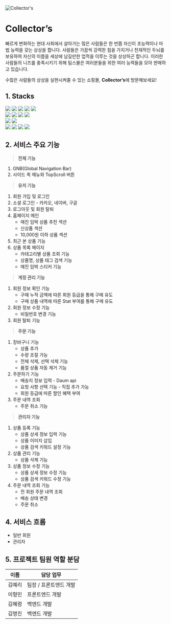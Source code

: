 
<img src="https://team20.s3.ap-northeast-2.amazonaws.com/image/2e32c500e182-11ec-83b6-a91808427d79.png" alt="Collector's" style="backgroundColor:black;" />


# Collector’s

빠르게 변화하는 현대 사회에서 살아가는 많은 사람들은 한 번쯤 자신이 초능력이나 마법 능력을 갖는 상상을 합니다. 사람들은 가끔씩 강력한 힘을 가지거나 천재적인 두뇌를 보유하여 자신의 이름을 세상에 남길만한 업적을 이루는 것을 상상하곤 합니다. 이러한 사람들의 니즈를 충족시키기 위해 팀스물은 여러분들을 위한 여러 능력들을 모아 판매하고 있습니다.

수많은 사람들의 상상을 실현시켜줄 수 있는 쇼핑몰, **Collector’s**에 방문해보세요!


## 1. Stacks
<img src="https://img.shields.io/badge/HTML5-E34F26?style=flat&logo=HTML5&logoColor=white" />
<img src="https://img.shields.io/badge/CSS3-1572B6?style=flat&logo=CSS3&logoColor=white" />
<img src="https://img.shields.io/badge/JavaScript-F7DF1E?style=flat&logo=JavaScript&logoColor=white" />
<img src="https://img.shields.io/badge/Swiper-6332F6?style=flat&logo=Swiper&logoColor=white" />
<img src="https://img.shields.io/badge/Font Awesome-528DD7?style=flat&logo=FontAwesome&logoColor=white" />
<br />
<img src="https://img.shields.io/badge/Node.js-339933?style=flat&logo=Node.js&logoColor=white" />
<img src="https://img.shields.io/badge/Express-000000?style=flat&logo=Express&logoColor=white" />
<img src="https://img.shields.io/badge/MongoDB-47A248?style=flat&logo=MongoDB&logoColor=white" />
<img src="https://img.shields.io/badge/AmazonS3-569A31?style=flat&logo=AmazonS3&logoColor=white" />
<br />
<img src="https://img.shields.io/badge/Git-F05032?style=flat&logo=Git&logoColor=white" />
<img src="https://img.shields.io/badge/GitLab-FC6D26?style=flat&logo=GitLab&logoColor=white" />
<br />
<img src="https://img.shields.io/badge/Prettier-F7B93E?style=flat&logo=Prettier&logoColor=white" />
<img src="https://img.shields.io/badge/Notion-000000?style=flat&logo=Notion&logoColor=white" />
<img src="https://img.shields.io/badge/Figma-F24E1E?style=flat&logo=Figma&logoColor=white" />
<img src="https://img.shields.io/badge/VS Code-007ACC?&style=flat&logo=visualstudiocode&logoColor=white" />


## 2. 서비스 주요 기능

> **전체 기능**
> 
1. GNB(Global Navigation Bar)
2. 사이드 퀵 메뉴와 TopScroll 버튼

> **유저 기능**
> 
1. 회원 가입 및 로그인
2. 소셜 로그인 - 카카오, 네이버, 구글
3. 로그아웃 및 회원 탈퇴
4. 홈페이지 메인
    - 매진 임박 상품 추천 섹션
    - 신상품 섹션
    - 10,000원 이하 상품 섹션
5. 최근 본 상품 기능
6. 상품 목록 페이지
    - 카테고리별 상품 조회 기능
    - 상품명, 상품 태그 검색 기능
    - 매진 임박 스티커 기능

> **계정 관리 기능**
> 
1. 회원 정보 확인 기능
    - 구매 누적 금액에 따른 회원 등급을 통해 구매 유도
    - 구매 상품 내역에 따른 Stat 부여를 통해 구매 유도
2. 회원 정보 수정 기능
    - 비밀번호 변경 기능
3. 회원 탈퇴 기능

> **주문 기능**
> 
1. 장바구니 기능
    - 상품 추가
    - 수량 조절 가능
    - 전체 삭제, 선택 삭제 기능
    - 품절 상품 자동 제거 기능
2. 주문하기 기능
    - 배송지 정보 입력 - Daum api
    - 요청 사항 선택 기능 - 직접 추가 가능
    - 회원 등급에 따른 할인 혜택 부여
3. 주문 내역 조회
    - 주문 취소 기능


> **관리자 기능**
> 
1. 상품 등록 기능
    - 상품 상세 정보 입력 기능
    - 상품 이미지 삽입
    - 상품 검색 키워드 설정 기능
2. 상품 관리 기능
    - 상품 삭제 기능
3. 상품 정보 수정 기능
    - 상품 상세 정보 수정 기능
    - 상품 검색 키워드 수정 기능
4. 주문 내역 조회 기능
    - 전 회원 주문 내역 조회
    - 배송 상태 변경
    - 주문 취소


## 4. 서비스 흐름

- 일반 회원
- 관리자

## 5. 프로젝트 팀원 역할 분담

| 이름 | 담당 업무 |
| --- | --- |
| 김예리 | 팀장 / 프론트엔드 개발 |
| 이형민 | 프론트엔드 개발 |
| 김혜령 | 백엔드 개발 |
| 김명진 | 백엔드 개발 |
